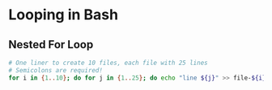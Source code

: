 Looping in Bash
===============

Nested For Loop
---------------
```bash
# One liner to create 10 files, each file with 25 lines
# Semicolons are required!
for i in {1..10}; do for j in {1..25}; do echo "line ${j}" >> file-${i}.txt; done; done
```
